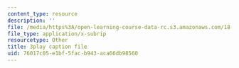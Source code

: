 ```yaml
---
content_type: resource
description: ''
file: /media/https%3A/open-learning-course-data-rc.s3.amazonaws.com/18-03sc-differential-equations-fall-2011/76017c05e1bf5facb943aca66db98560_oEskbXrhkkk.vtt
file_type: application/x-subrip
resourcetype: Other
title: 3play caption file
uid: 76017c05-e1bf-5fac-b943-aca66db98560
---
```

